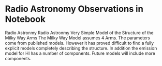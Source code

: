 # Radio Astronomy Observations in Notebook
Radio Astronmy 
Radio Astronmy Very Simple Model of the Structure of the Milky Way Arms The Milky Way Model assumes 4 Arms. The parameters come from published models. However it has proved difficult to find a fully explicit models completely describing the structure. In addition the emission model for HI has a number of components. Future models will include more components.
